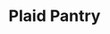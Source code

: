 ---
title: "Plaid Pantry"
url: /portland/plaid-pantry-southeast-powell-boulevard-3/
shop: Lebensmittel
---